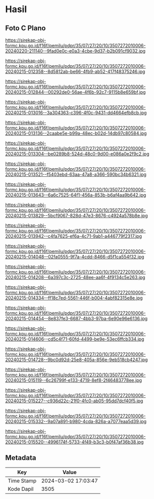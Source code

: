 # Hasil

## Foto C Plano

https://sirekap-obj-formc.kpu.go.id/f16f/pemilu/pdpr/35/07/27/20/10/3507272010006-20240220-211140--9fad0e0c-e0a3-4cbe-9d37-b2b091cf9032.jpg

https://sirekap-obj-formc.kpu.go.id/f16f/pemilu/pdpr/35/07/27/20/10/3507272010006-20240215-012358--8d5812ab-be66-4fb9-ab52-417f48375246.jpg

https://sirekap-obj-formc.kpu.go.id/f16f/pemilu/pdpr/35/07/27/20/10/3507272010006-20240215-012844--00292de0-56ae-4f6b-92c7-9115b8e659bf.jpg

https://sirekap-obj-formc.kpu.go.id/f16f/pemilu/pdpr/35/07/27/20/10/3507272010006-20240215-013016--3a304363-c396-4f0c-9431-dd4664efb8cb.jpg

https://sirekap-obj-formc.kpu.go.id/f16f/pemilu/pdpr/35/07/27/20/10/3507272010006-20240215-013136--2caabe5e-b99a-48ec-b02d-14db97c80584.jpg

https://sirekap-obj-formc.kpu.go.id/f16f/pemilu/pdpr/35/07/27/20/10/3507272010006-20240215-013304--be0289b8-524d-48c0-9d00-e086a0e2f9c2.jpg

https://sirekap-obj-formc.kpu.go.id/f16f/pemilu/pdpr/35/07/27/20/10/3507272010006-20240215-013521--f5403ebd-63aa-47a8-a366-590bc34b6321.jpg

https://sirekap-obj-formc.kpu.go.id/f16f/pemilu/pdpr/35/07/27/20/10/3507272010006-20240215-013643--6a6c7525-64f1-456a-853b-b6af4aa9b642.jpg

https://sirekap-obj-formc.kpu.go.id/f16f/pemilu/pdpr/35/07/27/20/10/3507272010006-20240215-013829--5bcf9067-828d-47e3-8676-c4924a578b8e.jpg

https://sirekap-obj-formc.kpu.go.id/f16f/pemilu/pdpr/35/07/27/20/10/3507272010006-20240215-013942--c4fa7625-ef6a-4c71-9ab1-a446779f2317.jpg

https://sirekap-obj-formc.kpu.go.id/f16f/pemilu/pdpr/35/07/27/20/10/3507272010006-20240215-014048--02fa0555-9f7a-4cdd-8466-d5f1ca554f32.jpg

https://sirekap-obj-formc.kpu.go.id/f16f/pemilu/pdpr/35/07/27/20/10/3507272010006-20240215-014208--6a397c3c-2725-48ee-aa6f-4f9134c5e263.jpg

https://sirekap-obj-formc.kpu.go.id/f16f/pemilu/pdpr/35/07/27/20/10/3507272010006-20240215-014334--ff18c7ed-5561-446f-b004-4abf82315e8e.jpg

https://sirekap-obj-formc.kpu.go.id/f16f/pemilu/pdpr/35/07/27/20/10/3507272010006-20240215-014454--8e837fe3-6687-4bb3-97ba-6e90e96e6136.jpg

https://sirekap-obj-formc.kpu.go.id/f16f/pemilu/pdpr/35/07/27/20/10/3507272010006-20240215-014606--cd5c4f71-60fd-4499-be9e-53ec6ffcb334.jpg

https://sirekap-obj-formc.kpu.go.id/f16f/pemilu/pdpr/35/07/27/20/10/3507272010006-20240215-014728--9bc0d92d-25e8-405a-856e-9eb518cb4247.jpg

https://sirekap-obj-formc.kpu.go.id/f16f/pemilu/pdpr/35/07/27/20/10/3507272010006-20240215-015119--6c26799f-e133-4719-8ef8-2f46483778ee.jpg

https://sirekap-obj-formc.kpu.go.id/f16f/pemilu/pdpr/35/07/27/20/10/3507272010006-20240215-015227--c936d22c-21f0-4fc0-ab05-95dd7dcf40f5.jpg

https://sirekap-obj-formc.kpu.go.id/f16f/pemilu/pdpr/35/07/27/20/10/3507272010006-20240215-015332--9a07a891-b980-4cda-826a-a7077eaa5d39.jpg

https://sirekap-obj-formc.kpu.go.id/f16f/pemilu/pdpr/35/07/27/20/10/3507272010006-20240215-015520--4996174f-5733-4f49-b3c3-b0f47af36b38.jpg


## Metadata

| Key        | Value               |
| ---------- | ------------------- |
| Time Stamp | 2024-03-02 17:03:47 |
| Kode Dapil | 3505                |



